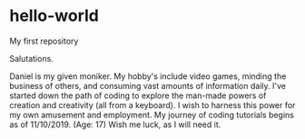 # hello-world
My first repository

Salutations.

Daniel is my given moniker. 
My hobby's include video games, minding the business of others, and consuming vast amounts of information daily.
I've started down the path of coding to explore the man-made powers of creation and creativity (all from a keyboard).
I wish to harness this power for my own amusement and employment.
My journey of coding tutorials begins as of 11/10/2019. (Age: 17)
Wish me luck, as I will need it.

